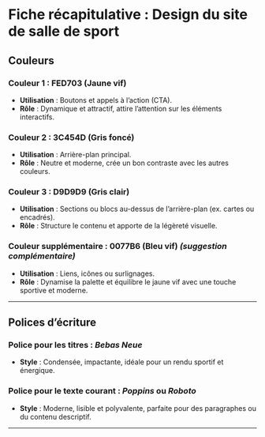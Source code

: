 # Fiche récapitulative : Design du site de salle de sport

## Couleurs

### Couleur 1 : FED703 (Jaune vif)
- **Utilisation** : Boutons et appels à l’action (CTA).
- **Rôle** : Dynamique et attractif, attire l’attention sur les éléments interactifs.

### Couleur 2 : 3C454D (Gris foncé)
- **Utilisation** : Arrière-plan principal.
- **Rôle** : Neutre et moderne, crée un bon contraste avec les autres couleurs.

### Couleur 3 : D9D9D9 (Gris clair)
- **Utilisation** : Sections ou blocs au-dessus de l’arrière-plan (ex. cartes ou encadrés).
- **Rôle** : Structure le contenu et apporte de la légèreté visuelle.

### Couleur supplémentaire : 0077B6 (Bleu vif) *(suggestion complémentaire)*
- **Utilisation** : Liens, icônes ou surlignages.
- **Rôle** : Dynamise la palette et équilibre le jaune vif avec une touche sportive et moderne.

---

## Polices d’écriture

### Police pour les titres : *Bebas Neue*
- **Style** : Condensée, impactante, idéale pour un rendu sportif et énergique.

### Police pour le texte courant : *Poppins* ou *Roboto*
- **Style** : Moderne, lisible et polyvalente, parfaite pour des paragraphes ou du contenu descriptif.

---


